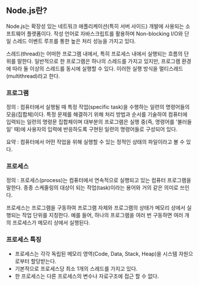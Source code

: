 ## Node.js란?
Node.js는 확장성 있는 네트워크 애플리케이션(특히 서버 사이드) 개발에 사용되는 소프트웨어 플랫폼이다. 작성 언어로 자바스크립트를 활용하며 Non-blocking I/O와 단일 스레드 이벤트 루프를 통한 높은 처리 성능을 가지고 있다.

스레드(thread)는 어떠한 프로그램 내에서, 특히 프로세스 내에서 실행되는 흐름의 단위를 말한다. 일반적으로 한 프로그램은 하나의 스레드를 가지고 있지만, 프로그램 환경에 따라 둘 이상의 스레드를 동시에 실행할 수 있다. 이러한 실행 방식을 멀티스레드(multithread)라고 한다.

### 프로그램
정의 : 컴퓨터에서 실행될 때 특정 작업(specific task)을 수행하는 일련의 명령어들의 모음(집합체)이다. 특정 문제를 해결하기 위해 처리 방법과 순서를 기술하여 컴퓨터에 입력되는 일련의 명령문 집합체이며 대부분의 프로그램은 실행 중(즉, 명령어를 '불러들일' 때)에 사용자의 입력에 반응하도록 구현된 일련의 명령어들로 구성되어 있다.

요약 : 컴퓨터에서 어떤 작업을 위해 실행할 수 있는 정적인 상태의 파일이라고 볼 수 있다.

### 프로세스
정의 : 프로세스(process)는 컴퓨터에서 연속적으로 실행되고 있는 컴퓨터 프로그램을 말한다. 종종 스케줄링의 대상이 되는 작업(task)이라는 용어와 거의 같은 의미로 쓰인다.

프로세스는 프로그램을 구동하여 프로그램 자체와 프로그램의 상태가 메모리 상에서 실행되는 작업 단위를 지칭한다. 예를 들어, 하나의 프로그램을 여러 번 구동하면 여러 개의 프로세스가 메모리 상에서 실행된다.

### 프로세스 특징
- 프로세스는 각각 독립된 메모리 영역(Code, Data, Stack, Heap)을 시스템 자원으로부터 할당받는다.
- 기본적으로 프로세스당 최소 1개의 스레드를 가지고 있다.
- 한 프로세스는 다른 프로세스의 변수나 자료구조에 접근 할 수 없다.